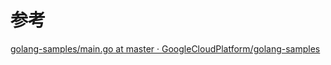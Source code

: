 # 参考
[golang-samples/main.go at master · GoogleCloudPlatform/golang-samples](https://github.com/GoogleCloudPlatform/golang-samples/blob/master/storage/objects/main.go)